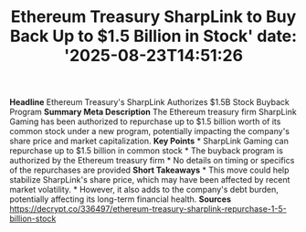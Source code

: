 ﻿---
title: "Ethereum Treasury SharpLink to Buy Back Up to $1.5 Billion in Stock'
date: '2025-08-23T14:51:26"
category: "Markets"
summary: ""
slug: "ethereum treasury sharplink to buy back up to 15 billion in "
source_urls:
  - "https://decrypt.co/336497/ethereum-treasury-sharplink-repurchase-1-5-billion-stock"
seo:
  title: "Ethereum Treasury SharpLink to Buy Back Up to $1.5 Billion in Stock | Hash n Hedge'
  description: '"
  keywords: ["news", "markets", "brief"]
---
**Headline** Ethereum Treasury's SharpLink Authorizes $1.5B Stock Buyback Program  **Summary Meta Description** The Ethereum treasury firm SharpLink Gaming has been authorized to repurchase up to $1.5 billion worth of its common stock under a new program, potentially impacting the company's share price and market capitalization.  **Key Points**  * SharpLink Gaming can repurchase up to $1.5 billion in common stock * The buyback program is authorized by the Ethereum treasury firm * No details on timing or specifics of the repurchases are provided  **Short Takeaways**  * This move could help stabilize SharpLink's share price, which may have been affected by recent market volatility. * However, it also adds to the company's debt burden, potentially affecting its long-term financial health.  **Sources** https://decrypt.co/336497/ethereum-treasury-sharplink-repurchase-1-5-billion-stock 

